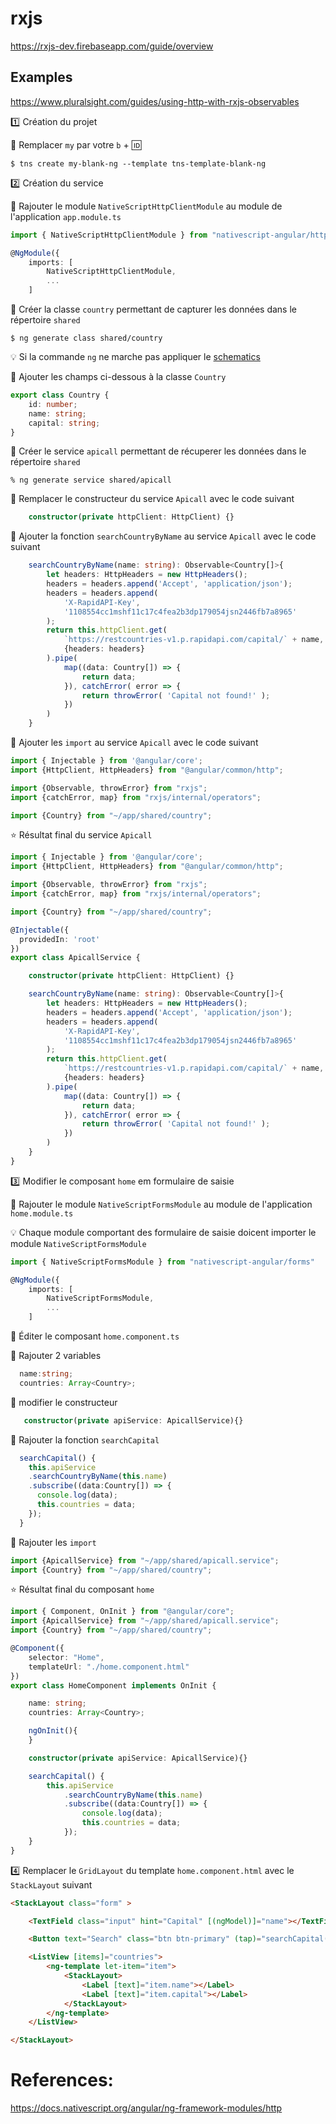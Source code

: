 # rxjs

https://rxjs-dev.firebaseapp.com/guide/overview


## Examples

https://www.pluralsight.com/guides/using-http-with-rxjs-observables

:one: Création du projet 

:pushpin: Remplacer `my` par votre `b` + :id: 

```
$ tns create my-blank-ng --template tns-template-blank-ng
```

:two: Création du service

:pushpin: Rajouter le module `NativeScriptHttpClientModule` au module de l'application `app.module.ts`

```typescript
import { NativeScriptHttpClientModule } from "nativescript-angular/http-client";

@NgModule({
    imports: [
        NativeScriptHttpClientModule,
        ...
    ]
```

:pushpin: Créer la classe `country` permettant de capturer les données  dans le répertoire `shared`

```
$ ng generate class shared/country
```

:bulb: Si la commande `ng` ne marche pas appliquer le [schematics](https://github.com/CollegeBoreal/Tutoriels/blob/master/3.Angular/M.Mobile/Schematics.md#m-nativescript-schematics)

:bookmark: Ajouter les champs ci-dessous à la classe `Country`

```typescript
export class Country {
    id: number;
    name: string;
    capital: string;
}
```

:pushpin: Créer le service `apicall` permettant de récuperer les données dans le répertoire `shared`

```
% ng generate service shared/apicall
```

:bookmark: Remplacer le constructeur du service `Apicall` avec le code suivant 

```typescript
    constructor(private httpClient: HttpClient) {}
```

:bookmark: Ajouter la fonction  `searchCountryByName` au service `Apicall` avec le code suivant 

```typescript
    searchCountryByName(name: string): Observable<Country[]>{
        let headers: HttpHeaders = new HttpHeaders();
        headers = headers.append('Accept', 'application/json');
        headers = headers.append(
            'X-RapidAPI-Key',
            '1108554cc1mshf11c17c4fea2b3dp179054jsn2446fb7a8965'
        );
        return this.httpClient.get(
            `https://restcountries-v1.p.rapidapi.com/capital/` + name,
            {headers: headers}
        ).pipe(
            map((data: Country[]) => {
                return data;
            }), catchError( error => {
                return throwError( 'Capital not found!' );
            })
        )
    }
```

:bookmark: Ajouter les  `import` au service `Apicall` avec le code suivant 

```typescript
import { Injectable } from '@angular/core';
import {HttpClient, HttpHeaders} from "@angular/common/http";

import {Observable, throwError} from "rxjs";
import {catchError, map} from "rxjs/internal/operators";

import {Country} from "~/app/shared/country";
```

:star: Résultat final du service `Apicall` 

```typescript
import { Injectable } from '@angular/core';
import {HttpClient, HttpHeaders} from "@angular/common/http";

import {Observable, throwError} from "rxjs";
import {catchError, map} from "rxjs/internal/operators";

import {Country} from "~/app/shared/country";

@Injectable({
  providedIn: 'root'
})
export class ApicallService {

    constructor(private httpClient: HttpClient) {}

    searchCountryByName(name: string): Observable<Country[]>{
        let headers: HttpHeaders = new HttpHeaders();
        headers = headers.append('Accept', 'application/json');
        headers = headers.append(
            'X-RapidAPI-Key',
            '1108554cc1mshf11c17c4fea2b3dp179054jsn2446fb7a8965'
        );
        return this.httpClient.get(
            `https://restcountries-v1.p.rapidapi.com/capital/` + name,
            {headers: headers}
        ).pipe(
            map((data: Country[]) => {
                return data;
            }), catchError( error => {
                return throwError( 'Capital not found!' );
            })
        )
    }
}
```

:three: Modifier le composant `home` em formulaire de saisie

:pushpin: Rajouter le module `NativeScriptFormsModule` au module de l'application `home.module.ts`

:bulb: Chaque module comportant des formulaire de saisie doicent importer le module `NativeScriptFormsModule`

```typescript
import { NativeScriptFormsModule } from "nativescript-angular/forms"

@NgModule({
    imports: [
        NativeScriptFormsModule,
        ...
    ]
```

:pushpin: Éditer le composant `home.component.ts`

:bookmark: Rajouter 2 variables 

```typescript
  name:string;
  countries: Array<Country>;
```

:bookmark: modifier le constructeur

```typescript
   constructor(private apiService: ApicallService){}
```

:bookmark: Rajouter la fonction `searchCapital`

```typescript
  searchCapital() {
    this.apiService
    .searchCountryByName(this.name)
    .subscribe((data:Country[]) => {
      console.log(data);
      this.countries = data;
    });
  }
```

:bookmark: Rajouter les `import`

```typescript
import {ApicallService} from "~/app/shared/apicall.service";
import {Country} from "~/app/shared/country";
```


:star: Résultat final du composant `home` 

```typescript
import { Component, OnInit } from "@angular/core";
import {ApicallService} from "~/app/shared/apicall.service";
import {Country} from "~/app/shared/country";

@Component({
    selector: "Home",
    templateUrl: "./home.component.html"
})
export class HomeComponent implements OnInit {

    name: string;
    countries: Array<Country>;

    ngOnInit(){
    }

    constructor(private apiService: ApicallService){}

    searchCapital() {
        this.apiService
            .searchCountryByName(this.name)
            .subscribe((data:Country[]) => {
                console.log(data);
                this.countries = data;
            });
    }
}

```

:four: Remplacer le `GridLayout` du template `home.component.html` avec le `StackLayout` suivant


```html
<StackLayout class="form" >

    <TextField class="input" hint="Capital" [(ngModel)]="name"></TextField>

    <Button text="Search" class="btn btn-primary" (tap)="searchCapital()"></Button>

    <ListView [items]="countries">
        <ng-template let-item="item">
            <StackLayout>
                <Label [text]="item.name"></Label>
                <Label [text]="item.capital"></Label>
            </StackLayout>
        </ng-template>
    </ListView>

</StackLayout>
```


# References:

https://docs.nativescript.org/angular/ng-framework-modules/http
